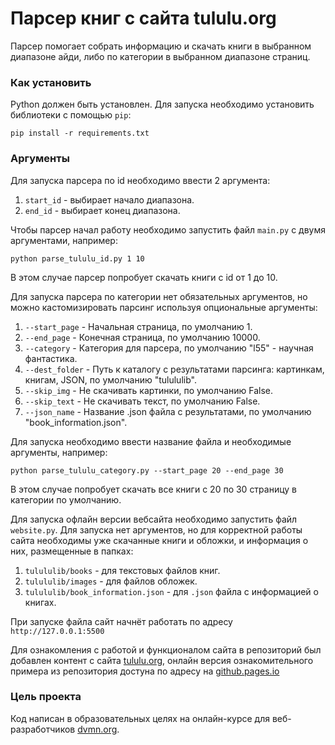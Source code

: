 # Парсер книг с сайта tululu.org

Парсер помогает собрать информацию и скачать книги в выбранном диапазоне айди, либо по категории в выбранном диапазоне страниц.

### Как установить

Python должен быть установлен.
Для запуска необходимо установить библиотеки с помощью `pip`:
```
pip install -r requirements.txt
```

### Аргументы
Для запуска парсера по id необходимо ввести 2 аргумента:
1. `start_id` - выбирает начало диапазона.
2. `end_id` - выбирает конец диапазона.

Чтобы парсер начал работу необходимо запустить файл `main.py` с двумя аргументами, например:
```
python parse_tululu_id.py 1 10
```
В этом случае парсер попробует скачать книги с id от 1 до 10.

Для запуска парсера по категории нет обязательных аргументов, но можно кастомизировать парсинг используя опциональные аргументы:
1. `--start_page` - Начальная страница, по умолчанию 1.
2. `--end_page` - Конечная страница, по умолчанию 10000.
3. `--category` - Категория для парсера, по умолчанию "l55" - научная фантастика.
4. `--dest_folder` - Путь к каталогу с результатами парсинга: картинкам, книгам, JSON, по умолчанию "tulululib".
5. `--skip_img` - Не скачивать картинки, по умолчанию False.
6. `--skip_text` - Не скачивать текст, по умолчанию False.
7. `--json_name` - Название .json файла с результатами, по умолчанию "book_information.json".

Для запуска необходимо ввести название файла и необходимые аргументы, например:
```
python parse_tululu_category.py --start_page 20 --end_page 30
```
В этом случае попробует скачать все книги с 20 по 30 страницу в категории по умолчанию.

Для запуска офлайн версии вебсайта необходимо запустить файл `website.py`. Для запуска нет аргументов, но для корректной работы сайта необходимы уже скачанные книги и обложки, и информация о них, размещенные в папках:
1. `tulululib/books` - для текстовых файлов книг.
2. `tulululib/images` - для файлов обложек.
3. `tulululib/book_information.json` - для `.json` файла с информацией о книгах.

При запуске файла сайт начнёт работать по адресу `http://127.0.0.1:5500`

Для ознакомления с работой и функционалом сайта в репозиторий был добавлен контент с сайта [tululu.org](https://tululu.org/), онлайн версия ознакомительного примера из репозитория достуна по адресу на [github.pages.io](https://zhartem21.github.io/library-parse/pages/index1.html)

### Цель проекта

Код написан в образовательных целях на онлайн-курсе для веб-разработчиков [dvmn.org](https://dvmn.org/).